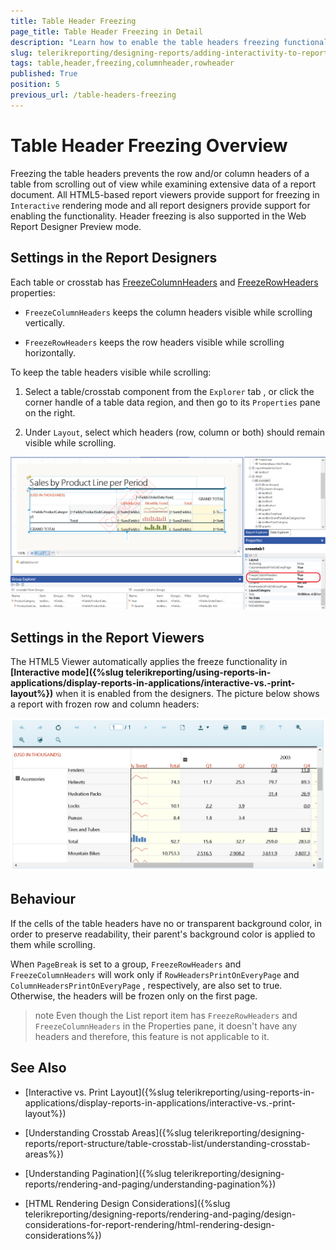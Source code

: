 ```yaml
---
title: Table Header Freezing
page_title: Table Header Freezing in Detail
description: "Learn how to enable the table headers freezing functionality, its behavior and where it is applicable."
slug: telerikreporting/designing-reports/adding-interactivity-to-reports/table-header-freezing
tags: table,header,freezing,columnheader,rowheader
published: True
position: 5
previous_url: /table-headers-freezing
---
```


# Table Header Freezing Overview


Freezing the table headers prevents the row and/or column headers of a table from scrolling out of view while examining extensive data of a report document. All HTML5-based report viewers provide support for freezing in `Interactive` rendering mode and all report designers provide support for enabling the functionality. Header freezing is also supported in the Web Report Designer Preview mode.       

## Settings in the Report Designers

Each table or crosstab has [FreezeColumnHeaders](/api/Telerik.Reporting.Table#Telerik_Reporting_Table_FreezeColumnHeaders) and [FreezeRowHeaders](/api/Telerik.Reporting.Table#Telerik_Reporting_Table_FreezeRowHeaders) properties:         

* `FreezeColumnHeaders` keeps the column headers visible while scrolling vertically.             

* `FreezeRowHeaders` keeps the row headers visible while scrolling horizontally.             

To keep the table headers visible while scrolling:         

1. Select a table/crosstab component from the `Explorer` tab , or click the corner handle of a table data region, and then go to its `Properties` pane on the right.             

1. Under `Layout`, select which headers (row, column or both) should remain visible while scrolling.               

  ![An image demonstrating how to freeze the table headers from the Report Designer](images/TableFreezeHeadersDesigner.png)

## Settings in the Report Viewers

The HTML5 Viewer automatically applies the freeze functionality in __[Interactive mode]({%slug telerikreporting/using-reports-in-applications/display-reports-in-applications/interactive-vs.-print-layout%})__ when it is enabled from the designers. The picture below shows a report with frozen row and column headers:           

  ![An image demonstrating how the table headers freezing looks in the Report Viewers](images/TableFreezeHeadersViewer.png)

## Behaviour

If the cells of the table headers have no or transparent background color, in order to preserve readability, their parent's background color is applied to them while scrolling.         

When `PageBreak` is set to a group, `FreezeRowHeaders` and `FreezeColumnHeaders` will work only if `RowHeadersPrintOnEveryPage`  and `ColumnHeadersPrintOnEveryPage` , respectively, are also set to true. Otherwise, the headers will be frozen only on the first page.         

>note Even though the List report item has `FreezeRowHeaders` and `FreezeColumnHeaders` in the Properties pane, it doesn't have any headers and therefore, this feature is not applicable to it.         

## See Also


 * [Interactive vs. Print Layout]({%slug telerikreporting/using-reports-in-applications/display-reports-in-applications/interactive-vs.-print-layout%})

 * [Understanding Crosstab Areas]({%slug telerikreporting/designing-reports/report-structure/table-crosstab-list/understanding-crosstab-areas%})

 * [Understanding Pagination]({%slug telerikreporting/designing-reports/rendering-and-paging/understanding-pagination%})

 * [HTML Rendering Design Considerations]({%slug telerikreporting/designing-reports/rendering-and-paging/design-considerations-for-report-rendering/html-rendering-design-considerations%})
